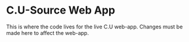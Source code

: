 # C.U-Source Web App

This is where the code lives for the live C.U web-app. Changes must be made here to affect the web-app.
